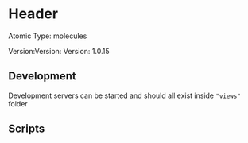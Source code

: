 # Header

Atomic Type: molecules

Version:Version: Version: 1.0.15



## Development

Development servers can be started and should all exist inside `"views"` folder

## Scripts
